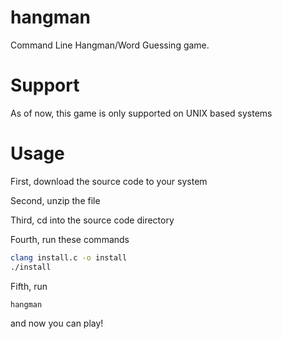 # hangman
Command Line Hangman/Word Guessing game.
# Support
As of now, this game is only supported on UNIX based systems
# Usage
First, download the source code to your system

Second, unzip the file

Third, cd into the source code directory

Fourth, run these commands
```bash
clang install.c -o install
./install
```
Fifth, run
```bash
hangman
``` 
and now you can play!

